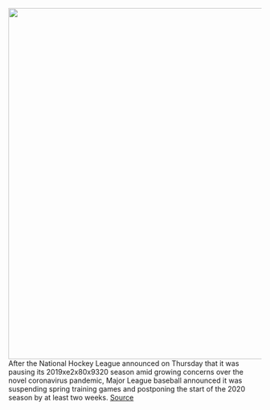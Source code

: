 <img src='https://cdn.vox-cdn.com/thumbor/LBml1zdKfBPxamJFgWOeDco10DI=/0x0:5472x3648/1200x800/filters:focal(2275x1871:3149x2745)/cdn.vox-cdn.com/uploads/chorus_image/image/66492241/1212022895.jpg.0.jpg' width='700px' /><br/>
After the National Hockey League announced on Thursday that it was pausing its 2019xe2x80x9320 season amid growing concerns over the novel coronavirus pandemic, Major League baseball announced it was suspending spring training games and postponing the start of the 2020 season by at least two weeks.
<a href='https://www.theverge.com/2020/3/12/21177092/nhl-season-suspended-coronavirus-nba-pandemic-player-positive-test'> Source <a/>